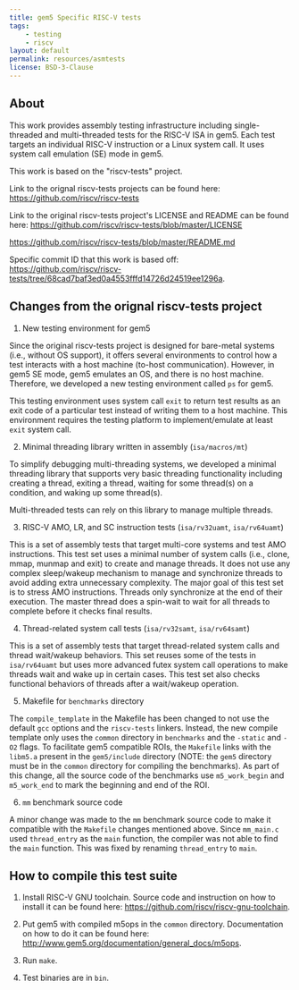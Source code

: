 ```yaml
---
title: gem5 Specific RISC-V tests
tags:
    - testing
    - riscv
layout: default
permalink: resources/asmtests
license: BSD-3-Clause
---
```


About
-----

This work provides assembly testing infrastructure including single-threaded
and multi-threaded tests for the RISC-V ISA in gem5. Each test targets an
individual RISC-V instruction or a Linux system call. It uses system call
emulation (SE) mode in gem5.

This work is based on the "riscv-tests" project.

Link to the orignal riscv-tests projects can be found here:
  <https://github.com/riscv/riscv-tests>

Link to the original riscv-tests project's LICENSE and README can be found
here:
  <https://github.com/riscv/riscv-tests/blob/master/LICENSE>

  <https://github.com/riscv/riscv-tests/blob/master/README.md>

Specific commit ID that this work is based off: <https://github.com/riscv/riscv-tests/tree/68cad7baf3ed0a4553fffd14726d24519ee1296a>.

Changes from the orignal riscv-tests project
--------------------------------------------

1. New testing environment for gem5

Since the original riscv-tests project is designed for bare-metal systems (i.e.,
without OS support), it offers several environments to control how a test
interacts with a host machine (to-host communication). However, in gem5 SE
mode, gem5 emulates an OS, and there is no host machine. Therefore, we
developed a new testing environment called `ps` for gem5.

This testing environment uses system call `exit` to return test results as an
exit code of a particular test instead of writing them to a host machine. This
environment requires the testing platform to implement/emulate at least `exit`
system call.

2. Minimal threading library written in assembly (`isa/macros/mt`)

To simplify debugging multi-threading systems, we developed a minimal threading
library that supports very basic threading functionality including creating a
thread, exiting a thread, waiting for some thread(s) on a condition, and waking
up some thread(s).

Multi-threaded tests can rely on this library to manage multiple threads.

3. RISC-V AMO, LR, and SC instruction tests (`isa/rv32uamt`, `isa/rv64uamt`)

This is a set of assembly tests that target multi-core systems and test AMO
instructions. This test set uses a minimal number of system calls (i.e., clone,
mmap, munmap and exit) to create and manage threads.  It does not use any
complex sleep/wakeup mechanism to manage and synchronize threads to avoid
adding extra unnecessary complexity. The major goal of this test set is to
stress AMO instructions. Threads only synchronize at the end of their
execution. The master thread does a spin-wait to wait for all threads to
complete before it checks final results.

4. Thread-related system call tests (`isa/rv32samt`, `isa/rv64samt`)

This is a set of assembly tests that target thread-related system calls and
thread wait/wakeup behaviors. This set reuses some of the tests in
`isa/rv64uamt` but uses more advanced futex system call operations to make
threads wait and wake up in certain cases. This test set also checks functional
behaviors of threads after a wait/wakeup operation.

5. Makefile for `benchmarks` directory

The `compile_template` in the Makefile has been changed to not use the default `gcc` options and the `riscv-tests` linkers. Instead, the new compile template only uses the `common` directory in `benchmarks` and the `-static` and `-O2` flags. To facilitate gem5 compatible ROIs, the `Makefile` links with the `libm5.a` present in the `gem5/include` directory (NOTE: the `gem5` directory must be in the `common` directory for compiling the benchmarks). As part of this change, all the source code of the benchmarks use `m5_work_begin` and `m5_work_end` to mark the beginning and end of the ROI.

6. `mm` benchmark source code

A minor change was made to the `mm` benchmark source code to make it compatible with the `Makefile` changes mentioned above. Since `mm_main.c` used `thread_entry` as the `main` function, the compiler was not able to find the `main` function. This was fixed by renaming `thread_entry` to `main`.

How to compile this test suite
------------------------------

1. Install RISC-V GNU toolchain. Source code and instruction on how to install
it can be found here: <https://github.com/riscv/riscv-gnu-toolchain>.

2. Put gem5 with compiled m5ops in the `common` directory. Documentation on how to do it can be found here: <http://www.gem5.org/documentation/general_docs/m5ops>.

3. Run `make`.

4. Test binaries are in `bin`.
